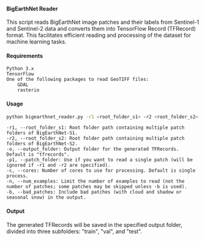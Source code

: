 #### BigEarthNet Reader

This script reads BigEarthNet image patches and their labels from Sentinel-1 and Sentinel-2 data and converts them into TensorFlow Record (TFRecord) format. This facilitates efficient reading and processing of the dataset for machine learning tasks.
#### Requirements

    Python 3.x
    TensorFlow
    One of the following packages to read GeoTIFF files:
        GDAL
        rasterio

#### Usage

```bash
python bigearthnet_reader.py -r1 <root_folder_s1> -r2 <root_folder_s2> -o <output_folder> [options]
```
    -r1, --root_folder_s1: Root folder path containing multiple patch folders of BigEarthNet-S1.
    -r2, --root_folder_s2: Root folder path containing multiple patch folders of BigEarthNet-S2.
    -o, --output_folder: Output folder for the generated TFRecords. Default is "tfrecords".
    -p1, --patch_folder: Use if you want to read a single patch (will be ignored if -r1 and -r2 are specified).
    -c, --cores: Number of cores to use for processing. Default is single process.
    -n, --num_examples: Limit the number of examples to read (not the number of patches; some patches may be skipped unless -b is used).
    -b, --bad_patches: Include bad patches (with cloud and shadow or seasonal snow) in the output.

#### Output

The generated TFRecords will be saved in the specified output folder, divided into three subfolders: "train", "val", and "test".
